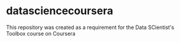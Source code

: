 # datasciencecoursera
This repository was created as a requirement for the Data SCientist's Toolbox course on Coursera
